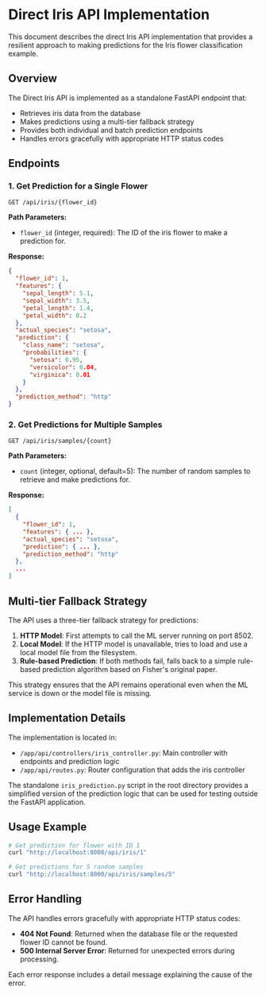 # Direct Iris API Implementation

This document describes the direct Iris API implementation that provides a resilient approach to making predictions for the Iris flower classification example.

## Overview

The Direct Iris API is implemented as a standalone FastAPI endpoint that:
- Retrieves iris data from the database
- Makes predictions using a multi-tier fallback strategy
- Provides both individual and batch prediction endpoints
- Handles errors gracefully with appropriate HTTP status codes

## Endpoints

### 1. Get Prediction for a Single Flower

```
GET /api/iris/{flower_id}
```

**Path Parameters:**
- `flower_id` (integer, required): The ID of the iris flower to make a prediction for.

**Response:**
```json
{
  "flower_id": 1,
  "features": {
    "sepal_length": 5.1,
    "sepal_width": 3.5,
    "petal_length": 1.4,
    "petal_width": 0.2
  },
  "actual_species": "setosa",
  "prediction": {
    "class_name": "setosa",
    "probabilities": {
      "setosa": 0.95,
      "versicolor": 0.04,
      "virginica": 0.01
    }
  },
  "prediction_method": "http"
}
```

### 2. Get Predictions for Multiple Samples

```
GET /api/iris/samples/{count}
```

**Path Parameters:**
- `count` (integer, optional, default=5): The number of random samples to retrieve and make predictions for.

**Response:**
```json
[
  {
    "flower_id": 1,
    "features": { ... },
    "actual_species": "setosa",
    "prediction": { ... },
    "prediction_method": "http"
  },
  ...
]
```

## Multi-tier Fallback Strategy

The API uses a three-tier fallback strategy for predictions:

1. **HTTP Model**: First attempts to call the ML server running on port 8502.
2. **Local Model**: If the HTTP model is unavailable, tries to load and use a local model file from the filesystem.
3. **Rule-based Prediction**: If both methods fail, falls back to a simple rule-based prediction algorithm based on Fisher's original paper.

This strategy ensures that the API remains operational even when the ML service is down or the model file is missing.

## Implementation Details

The implementation is located in:
- `/app/api/controllers/iris_controller.py`: Main controller with endpoints and prediction logic
- `/app/api/routes.py`: Router configuration that adds the iris controller

The standalone `iris_prediction.py` script in the root directory provides a simplified version of the prediction logic that can be used for testing outside the FastAPI application.

## Usage Example

```bash
# Get prediction for flower with ID 1
curl "http://localhost:8000/api/iris/1"

# Get predictions for 5 random samples
curl "http://localhost:8000/api/iris/samples/5"
```

## Error Handling

The API handles errors gracefully with appropriate HTTP status codes:

- **404 Not Found**: Returned when the database file or the requested flower ID cannot be found.
- **500 Internal Server Error**: Returned for unexpected errors during processing.

Each error response includes a detail message explaining the cause of the error.
